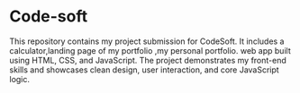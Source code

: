 # Code-soft
This repository contains my project submission for CodeSoft. It includes a calculator,landing page of my portfolio ,my personal portfolio. web app built using HTML, CSS, and JavaScript. The project demonstrates my front-end skills and showcases clean design, user interaction, and core JavaScript logic.
